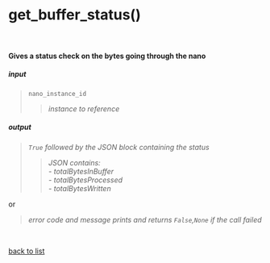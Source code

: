 # **get_buffer_status()**
<br/>

#### Gives a status check on the bytes going through the nano
##### input
>`nano_instance_id`
>>*instance to reference*

##### output
>*`True` followed by the JSON block containing the status*   
>>*JSON contains:*   
>*- totalBytesInBuffer*   
>*- totalBytesProcessed*   
>*- totalBytesWritten*   

or
>*error code and message prints and returns `False`,`None` if the call failed*

<br/>

[back to list](../Index.md)
